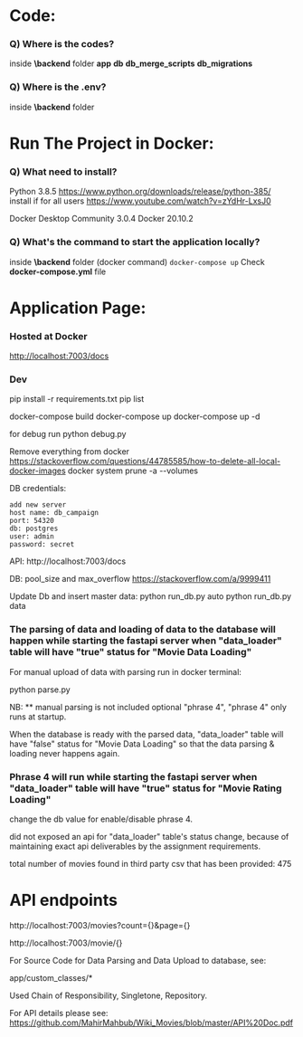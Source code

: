 # Code:

### Q) Where is the codes?
inside **\backend** folder
**app**
**db**
**db_merge_scripts**
**db_migrations**

### Q) Where is the .env?
inside **\backend** folder

# Run The Project in Docker:
### Q) What need to install?
Python 3.8.5
https://www.python.org/downloads/release/python-385/
install if for all users
https://www.youtube.com/watch?v=zYdHr-LxsJ0

Docker Desktop Community 3.0.4
Docker 20.10.2

### Q) What's the command to start the application locally?
inside **\backend** folder
(docker command) `docker-compose up`
Check **docker-compose.yml** file

# Application Page:
### Hosted at Docker
[http://localhost:7003/docs](http://localhost:7003/docs)


### Dev


pip install -r requirements.txt
pip list



docker-compose build
docker-compose up
docker-compose up -d
 
for debug run
python debug.py


Remove everything from docker
https://stackoverflow.com/questions/44785585/how-to-delete-all-local-docker-images
docker system prune -a --volumes


DB credentials:

    add new server
    host name: db_campaign
    port: 54320
    db: postgres
    user: admin
    password: secret

API: 
http://localhost:7003/docs


DB:
pool_size and max_overflow https://stackoverflow.com/a/9999411


Update Db and insert master data:
python run_db.py auto
python run_db.py data

### The parsing of data and  loading of data to the database will happen while starting the fastapi server when "data_loader" table will have "true" status for "Movie Data Loading"

For manual upload of data with parsing run in docker terminal:

python parse.py 

NB: ** manual parsing is not included optional "phrase 4", "phrase 4" only runs at startup.

When the database is ready with the parsed data, "data_loader" table will have "false" status for "Movie Data Loading" so that the data parsing & loading never happens again.

### Phrase 4 will run while starting the fastapi server when "data_loader" table will have "true" status for "Movie Rating Loading"

change the db value for enable/disable phrase 4. 

did not exposed an api for "data_loader" table's status change, because of maintaining exact api deliverables by the assignment requirements.

total number of movies found in third party csv that has been provided: 475

# API endpoints

http://localhost:7003/movies?count={}&page={}

http://localhost:7003/movie/{}

For Source Code for Data Parsing and Data Upload to database, see:

app/custom_classes/*

Used Chain of Responsibility, Singletone, Repository.

For API details please see: https://github.com/MahirMahbub/Wiki_Movies/blob/master/API%20Doc.pdf


